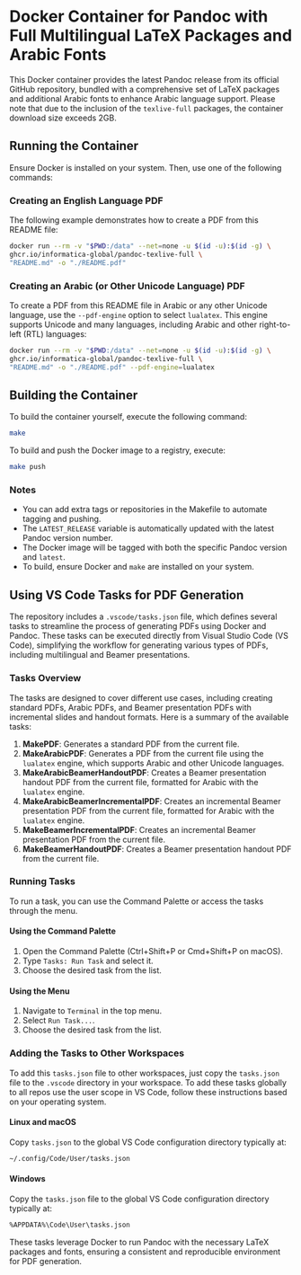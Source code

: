# Docker Container for Pandoc with Full Multilingual LaTeX Packages and Arabic Fonts

This Docker container provides the latest Pandoc release from its official GitHub repository, bundled with a comprehensive set of LaTeX packages and additional Arabic fonts to enhance Arabic language support. Please note that due to the inclusion of the `texlive-full` packages, the container download size exceeds 2GB.

## Running the Container

Ensure Docker is installed on your system. Then, use one of the following commands:

### Creating an English Language PDF

The following example demonstrates how to create a PDF from this README file:

```sh
docker run --rm -v "$PWD:/data" --net=none -u $(id -u):$(id -g) \
ghcr.io/informatica-global/pandoc-texlive-full \
"README.md" -o "./README.pdf"
```

### Creating an Arabic (or Other Unicode Language) PDF

To create a PDF from this README file in Arabic or any other Unicode language, use the `--pdf-engine` option to select `lualatex`. This engine supports Unicode and many languages, including Arabic and other right-to-left (RTL) languages:

```sh
docker run --rm -v "$PWD:/data" --net=none -u $(id -u):$(id -g) \
ghcr.io/informatica-global/pandoc-texlive-full \
"README.md" -o "./README.pdf" --pdf-engine=lualatex 
```

## Building the Container

To build the container yourself, execute the following command:

```sh
make
```

To build and push the Docker image to a registry, execute:

```sh
make push
```

### Notes

- You can add extra tags or repositories in the Makefile to automate tagging and pushing.
- The `LATEST_RELEASE` variable is automatically updated with the latest Pandoc version number.
- The Docker image will be tagged with both the specific Pandoc version and `latest`.
- To build, ensure Docker and `make` are installed on your system.

## Using VS Code Tasks for PDF Generation

The repository includes a `.vscode/tasks.json` file, which defines several tasks to streamline the process of generating PDFs using Docker and Pandoc. These tasks can be executed directly from Visual Studio Code (VS Code), simplifying the workflow for generating various types of PDFs, including multilingual and Beamer presentations.

### Tasks Overview

The tasks are designed to cover different use cases, including creating standard PDFs, Arabic PDFs, and Beamer presentation PDFs with incremental slides and handout formats. Here is a summary of the available tasks:

1. **MakePDF**: Generates a standard PDF from the current file.
2. **MakeArabicPDF**: Generates a PDF from the current file using the `lualatex` engine, which supports Arabic and other Unicode languages.
3. **MakeArabicBeamerHandoutPDF**: Creates a Beamer presentation handout PDF from the current file, formatted for Arabic with the `lualatex` engine.
4. **MakeArabicBeamerIncrementalPDF**: Creates an incremental Beamer presentation PDF from the current file, formatted for Arabic with the `lualatex` engine.
5. **MakeBeamerIncrementalPDF**: Creates an incremental Beamer presentation PDF from the current file.
6. **MakeBeamerHandoutPDF**: Creates a Beamer presentation handout PDF from the current file.

### Running Tasks

To run a task, you can use the Command Palette or access the tasks through the menu.

#### Using the Command Palette

1. Open the Command Palette (Ctrl+Shift+P or Cmd+Shift+P on macOS).
2. Type `Tasks: Run Task` and select it.
3. Choose the desired task from the list.

#### Using the Menu

1. Navigate to `Terminal` in the top menu.
2. Select `Run Task...`.
3. Choose the desired task from the list.

### Adding the Tasks to Other Workspaces

To add this `tasks.json` file to other workspaces, just copy the `tasks.json` file to the `.vscode` directory in your workspace. To add these tasks globally to all repos use the user scope in VS Code, follow these instructions based on your operating system.

#### Linux and macOS

Copy `tasks.json` to the global VS Code configuration directory typically at:

   ```sh
   ~/.config/Code/User/tasks.json
   ```

#### Windows

Copy the `tasks.json` file to the global VS Code configuration directory typically at:

   ```sh
   %APPDATA%\Code\User\tasks.json
   ```

These tasks leverage Docker to run Pandoc with the necessary LaTeX packages and fonts, ensuring a consistent and reproducible environment for PDF generation.
